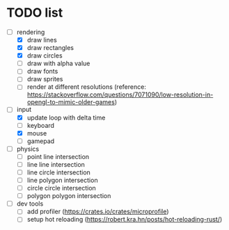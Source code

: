 # TODO list

- [ ] rendering
  - [x] draw lines
  - [x] draw rectangles
  - [x] draw circles
  - [ ] draw with alpha value
  - [ ] draw fonts
  - [ ] draw sprites
  - [ ] render at different resolutions (reference: https://stackoverflow.com/questions/7071090/low-resolution-in-opengl-to-mimic-older-games)

- [ ] input
  - [x] update loop with delta time
  - [ ] keyboard
  - [x] mouse
  - [ ] gamepad

- [ ] physics
  - [ ] point line intersection
  - [ ] line line intersection
  - [ ] line circle intersection
  - [ ] line polygon intersection
  - [ ] circle circle intersection
  - [ ] polygon polygon intersection

- [ ] dev tools
  - [ ] add profiler (https://crates.io/crates/microprofile)
  - [ ] setup hot reloading (https://robert.kra.hn/posts/hot-reloading-rust/)

